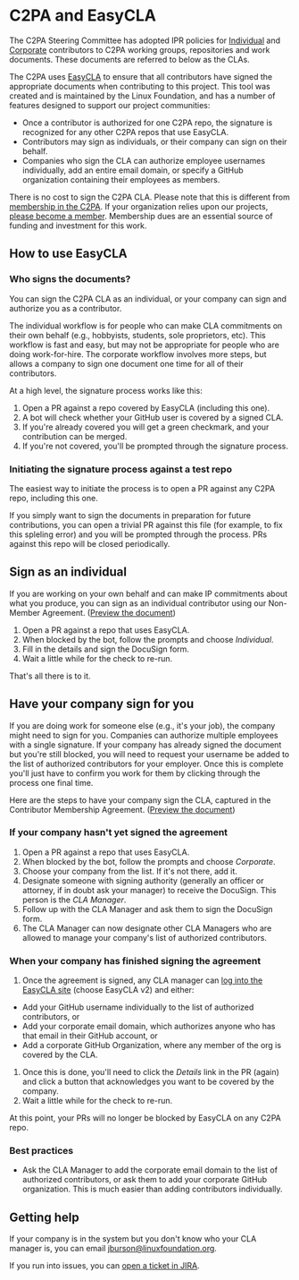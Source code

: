 # C2PA and EasyCLA

The C2PA Steering Committee has adopted IPR policies for [Individual]() and [Corporate]() contributors to C2PA working groups, repositories and work documents. These documents are referred to below as the CLAs.

The C2PA uses [EasyCLA](https://lfcla.com) to ensure that all contributors have signed the appropriate documents when contributing to this project. This tool was created and is maintained by the Linux Foundation, and has a number of features designed to support our project communities:

* Once a contributor is authorized for one C2PA repo, the signature is recognized for any other C2PA repos that use EasyCLA.
* Contributors may sign as individuals, or their company can sign on their behalf.
* Companies who sign the CLA can authorize employee usernames individually, add an entire email domain, or specify a GitHub organization containing their employees as members.

There is no cost to sign the C2PA CLA. Please note that this is different from [membership in the C2PA](). If your organization relies upon our projects, [please become a member](). Membership dues are an essential source of funding and investment for this work.

## How to use EasyCLA

### Who signs the documents?

You can sign the C2PA CLA as an individual, or your company can sign and authorize you as a contributor. 

The individual workflow is for people who can make CLA commitments on their own behalf (e.g., hobbyists, students, sole proprietors, etc). This workflow is fast and easy, but may not be appropriate for people who are doing work-for-hire. The corporate workflow involves more steps, but allows a company to sign one document one time for all of their contributors.

At a high level, the signature process works like this:

1. Open a PR against a repo covered by EasyCLA (including this one).
1. A bot will check whether your GitHub user is covered by a signed CLA.
1. If you're already covered you will get a green checkmark, and your contribution can be merged.
1. If you're not covered, you'll be prompted through the signature process.

### Initiating the signature process against a test repo

The easiest way to initiate the process is to open a PR against any C2PA repo, including this one.

If you simply want to sign the documents in preparation for future contributions, you can open a trivial PR against this file (for example, to fix this spleling error) and you will be prompted through the process. PRs against this repo will be closed periodically.

## Sign as an individual

If you are working on your own behalf and can make IP commitments about what you produce, you can sign as an individual contributor using our Non-Member Agreement. ([Preview the document](./))

1. Open a PR against a repo that uses EasyCLA.
1. When blocked by the bot, follow the prompts and choose *Individual*.
1. Fill in the details and sign the DocuSign form.
1. Wait a little while for the check to re-run.

That's all there is to it.

## Have your company sign for you

If you are doing work for someone else (e.g., it's your job), the company might need to sign for you. Companies can authorize multiple employees with a single signature. If your company has already signed the document but you're still blocked, you will need to request your username be added to the list of authorized contributors for your employer. Once this is complete you'll just have to confirm you work for them by clicking through the process one final time.

Here are the steps to have your company sign the CLA, captured in the Contributor Membership Agreement. ([Preview the document](./))

### If your company hasn't yet signed the agreement

1. Open a PR against a repo that uses EasyCLA.
1. When blocked by the bot, follow the prompts and choose *Corporate*.
1. Choose your company from the list. If it's not there, add it.
1. Designate someone with signing authority (generally an officer or attorney, if in doubt ask your manager) to receive the DocuSign. This person is the *CLA Manager*.
1. Follow up with the CLA Manager and ask them to sign the DocuSign form.
1. The CLA Manager can now designate other CLA Managers who are allowed to manage your company's list of authorized contributors.

### When your company has finished signing the agreement

1. Once the agreement is signed, any CLA manager can [log into the EasyCLA site](https://easycla.lfx.linuxfoundation.org/#/) (choose EasyCLA v2) and either:
  * Add your GitHub username individually to the list of authorized contributors, or
  * Add your corporate email domain, which authorizes anyone who has that email in their GitHub account, or
  * Add a corporate GitHub Organization, where any member of the org is covered by the CLA.
1. Once this is done, you'll need to click the *Details* link in the PR (again) and click a button that acknowledges you want to be covered by the company.
1. Wait a little while for the check to re-run.

At this point, your PRs will no longer be blocked by EasyCLA on any C2PA repo.

### Best practices

* Ask the CLA Manager to add the corporate email domain to the list of authorized contributors, or ask them to add your corporate GitHub organization. This is much easier than adding contributors individually.

## Getting help

If your company is in the system but you don't know who your CLA manager is, you can email [jburson@linuxfoundation.org](mailto:jburson@linuxfoundation.org).

If you run into issues, you can [open a ticket in JIRA](https://jira.linuxfoundation.org/plugins/servlet/theme/portal/4/create/143).
